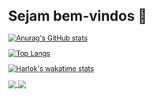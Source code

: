 # Sejam bem-vindos 👋

[![Anurag's GitHub stats](https://github-readme-stats.vercel.app/api?username=CarlosPegoraro&show_icons=true&theme=tokyonight&hide=contribs,inssues$locale=br)](https://github.com/anuraghazra/github-readme-stats)

[![Top Langs](https://github-readme-stats.vercel.app/api/top-langs/?username=CarlosPegoraro&theme=tokyonight)](https://github.com/CarlosPegoraro)

[![Harlok's wakatime stats](https://github-readme-stats.vercel.app/api/wakatime?username=CarlosPegoraro&theme=tokyonight)](https://github.com/CarlosPegoraro)

<a href="https://github.com/CarlosPegoraro/100Days100Codes">
  <img align="center" src="https://github-readme-stats.vercel.app/api/pin/?username=anuraghazra&repo=100Days100Codes&theme=tokyonight" />
</a>
<a href="https://github.com/CarlosPegoraro/AppMed">
  <img align="center" src="https://github-readme-stats.vercel.app/api/pin/?username=anuraghazra&repo=AppMed&theme=tokyonight" />
</a>
